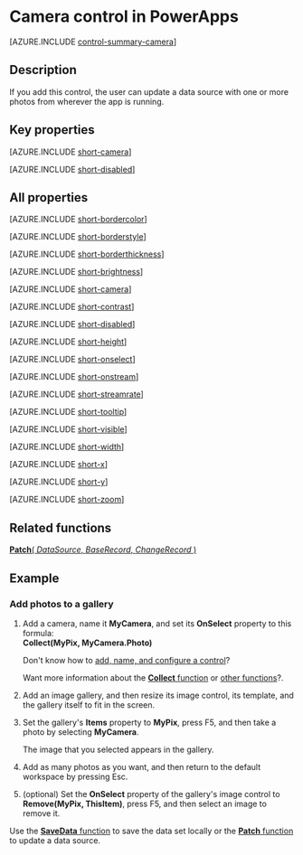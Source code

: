 <properties
    pageTitle="Camera control: reference | Microsoft PowerApps"
    description="Information, including properties and examples, about the camera control"
    services=""
    suite="powerapps"
    documentationCenter="na"
    authors="aftowen"
    manager="erikre"
    editor=""
    tags=""/>

<tags
   ms.service="powerapps"
   ms.devlang="na"
   ms.topic="article"
   ms.tgt_pltfrm="na"
   ms.workload="na"
   ms.date="03/10/2016"
   ms.author="anneta"/>

# Camera control in PowerApps #
[AZURE.INCLUDE [control-summary-camera](../../includes/control-summary-camera.md)]

## Description ##
If you add this control, the user can update a data source with one or more photos from wherever the app is running.

## Key properties ##

[AZURE.INCLUDE [short-camera](../../includes/short-camera.md)]

[AZURE.INCLUDE [short-disabled](../../includes/short-disabled.md)]

## All properties ##

[AZURE.INCLUDE [short-bordercolor](../../includes/short-bordercolor.md)]

[AZURE.INCLUDE [short-borderstyle](../../includes/short-borderstyle.md)]

[AZURE.INCLUDE [short-borderthickness](../../includes/short-borderthickness.md)]

[AZURE.INCLUDE [short-brightness](../../includes/short-brightness.md)]

[AZURE.INCLUDE [short-camera](../../includes/short-camera.md)]

[AZURE.INCLUDE [short-contrast](../../includes/short-contrast.md)]

[AZURE.INCLUDE [short-disabled](../../includes/short-disabled.md)]

[AZURE.INCLUDE [short-height](../../includes/short-height.md)]

[AZURE.INCLUDE [short-onselect](../../includes/short-onselect.md)]

[AZURE.INCLUDE [short-onstream](../../includes/short-onstream.md)]

[AZURE.INCLUDE [short-streamrate](../../includes/short-streamrate.md)]

[AZURE.INCLUDE [short-tooltip](../../includes/short-tooltip.md)]

[AZURE.INCLUDE [short-visible](../../includes/short-visible.md)]

[AZURE.INCLUDE [short-width](../../includes/short-width.md)]

[AZURE.INCLUDE [short-x](../../includes/short-x.md)]

[AZURE.INCLUDE [short-y](../../includes/short-y.md)]

[AZURE.INCLUDE [short-zoom](../../includes/short-zoom.md)]

## Related functions ##

[**Patch**( *DataSource*, *BaseRecord*, *ChangeRecord* )](function-patch.md)

## Example ##
### Add photos to a gallery ###
1. Add a camera, name it **MyCamera**, and set its **OnSelect** property to this formula:<br>
**Collect(MyPix, MyCamera.Photo)**

	Don't know how to [add, name, and configure a control](add-configure-controls.md)?

	Want more information about the [**Collect** function](function-clear-collect-clearcollect.md) or [other functions](formula-reference.md)?.

1. Add an image gallery, and then resize its image control, its template, and the gallery itself to fit in the screen.

1. Set the gallery's **Items** property to **MyPix**, press F5, and then take a photo by selecting **MyCamera**.

	The image that you selected appears in the gallery.

1. Add as many photos as you want, and then return to the default workspace by pressing Esc.

1. (optional) Set the **OnSelect** property of the gallery's image control to **Remove(MyPix, ThisItem)**, press F5, and then select an image to remove it.

Use the [**SaveData** function](function-savedata-loaddata.md) to save the data set locally or the [**Patch** function](function-patch.md) to update a data source.
